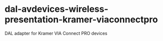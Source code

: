 # dal-avdevices-wireless-presentation-kramer-viaconnectpro
DAL adapter for Kramer VIA Connect PRO devices
